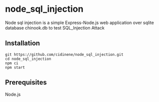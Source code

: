 # node_sql_injection


 Node sql injection is a simple Express-Node.js web application over sqlite database chinook.db to test SQL_Injection Attack
 
 ## Installation 
 ```
 git https://github.com/cidinene/node_sql_injection.git
 cd node_sql_injection
 npm ci
 npm start
 ```
  ## Prerequisites 
  Node.js
 
